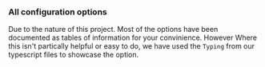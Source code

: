 ### All configuration options

Due to the nature of this project. Most of the options have been documented as tables of information for your convinience. However Where this isn't partically helpful or easy to do, we have used the `Typing` from our typescript files to showcase the option.

<!-- #include shared/root.md -->
<!-- #include shared/runners.md -->
<!-- #include conventions/issueConfig.md -->
<!-- #include conventions/projectConfig.md -->
<!-- #include conventions/pullRequestConfig.md -->
<!-- #include conventions/pullRequestConfig.md -->
<!-- #include shared/enforceConventions.md -->
<!-- #include shared/sharedConventionConfig.md -->
